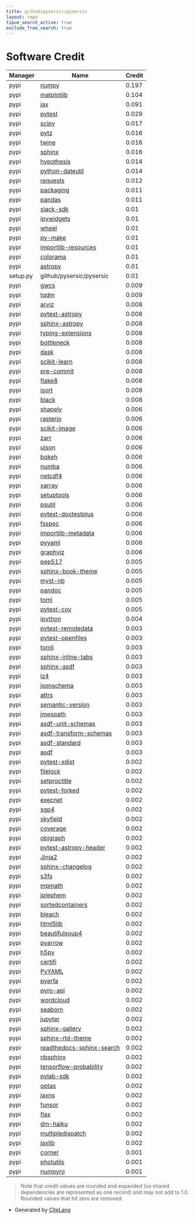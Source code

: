 ```yaml
---
title: github/pysersic/pysersic
layout: repo
tipue_search_active: true
exclude_from_search: true
---
```

# Software Credit

|Manager|Name|Credit|
|-------|----|------|
|pypi|[numpy](https://numpy.org)|0.197|
|pypi|[matplotlib](https://matplotlib.org)|0.104|
|pypi|[jax](https://github.com/google/jax)|0.091|
|pypi|[pytest](https://docs.pytest.org/en/latest/)|0.029|
|pypi|[scipy](https://www.scipy.org)|0.017|
|pypi|[pytz](https://pypi.org/project/pytz)|0.016|
|pypi|[twine](https://pypi.org/project/twine)|0.016|
|pypi|[sphinx](https://pypi.org/project/sphinx)|0.016|
|pypi|[hypothesis](https://pypi.org/project/hypothesis)|0.014|
|pypi|[python-dateutil](https://pypi.org/project/python-dateutil)|0.014|
|pypi|[requests](https://pypi.org/project/requests)|0.012|
|pypi|[packaging](https://pypi.org/project/packaging)|0.011|
|pypi|[pandas](https://pandas.pydata.org)|0.011|
|pypi|[slack-sdk](https://pypi.org/project/slack-sdk)|0.01|
|pypi|[ipywidgets](https://pypi.org/project/ipywidgets)|0.01|
|pypi|[wheel](https://pypi.org/project/wheel)|0.01|
|pypi|[py-make](https://pypi.org/project/py-make)|0.01|
|pypi|[importlib-resources](https://pypi.org/project/importlib-resources)|0.01|
|pypi|[colorama](https://pypi.org/project/colorama)|0.01|
|pypi|[astropy](http://astropy.org)|0.01|
|setup.py|github/pysersic/pysersic|0.01|
|pypi|[gwcs](https://pypi.org/project/gwcs)|0.009|
|pypi|[tqdm](https://tqdm.github.io)|0.009|
|pypi|[arviz](http://github.com/arviz-devs/arviz)|0.008|
|pypi|[pytest-astropy](https://pypi.org/project/pytest-astropy)|0.008|
|pypi|[sphinx-astropy](https://pypi.org/project/sphinx-astropy)|0.008|
|pypi|[typing-extensions](https://pypi.org/project/typing-extensions)|0.008|
|pypi|[bottleneck](https://pypi.org/project/bottleneck)|0.008|
|pypi|[dask](https://pypi.org/project/dask)|0.008|
|pypi|[scikit-learn](https://pypi.org/project/scikit-learn)|0.008|
|pypi|[pre-commit](https://pypi.org/project/pre-commit)|0.008|
|pypi|[flake8](https://pypi.org/project/flake8)|0.008|
|pypi|[isort](https://pypi.org/project/isort)|0.008|
|pypi|[black](https://pypi.org/project/black)|0.008|
|pypi|[shapely](https://pypi.org/project/shapely)|0.006|
|pypi|[rasterio](https://pypi.org/project/rasterio)|0.006|
|pypi|[scikit-image](https://pypi.org/project/scikit-image)|0.006|
|pypi|[zarr](https://pypi.org/project/zarr)|0.006|
|pypi|[ujson](https://pypi.org/project/ujson)|0.006|
|pypi|[bokeh](https://pypi.org/project/bokeh)|0.006|
|pypi|[numba](https://pypi.org/project/numba)|0.006|
|pypi|[netcdf4](https://pypi.org/project/netcdf4)|0.006|
|pypi|[xarray](https://pypi.org/project/xarray)|0.006|
|pypi|[setuptools](https://pypi.org/project/setuptools)|0.006|
|pypi|[psutil](https://pypi.org/project/psutil)|0.006|
|pypi|[pytest-doctestplus](https://pypi.org/project/pytest-doctestplus)|0.006|
|pypi|[fsspec](https://pypi.org/project/fsspec)|0.006|
|pypi|[importlib-metadata](https://pypi.org/project/importlib-metadata)|0.006|
|pypi|[pyyaml](https://pypi.org/project/pyyaml)|0.006|
|pypi|[graphviz](https://pypi.org/project/graphviz)|0.006|
|pypi|[pep517](https://pypi.org/project/pep517)|0.005|
|pypi|[sphinx-book-theme](https://pypi.org/project/sphinx-book-theme)|0.005|
|pypi|[myst-nb](https://pypi.org/project/myst-nb)|0.005|
|pypi|[pandoc](https://pypi.org/project/pandoc)|0.005|
|pypi|[toml](https://pypi.org/project/toml)|0.005|
|pypi|[pytest-cov](https://pypi.org/project/pytest-cov)|0.005|
|pypi|[ipython](https://pypi.org/project/ipython)|0.004|
|pypi|[pytest-remotedata](https://pypi.org/project/pytest-remotedata)|0.003|
|pypi|[pytest-openfiles](https://pypi.org/project/pytest-openfiles)|0.003|
|pypi|[tomli](https://pypi.org/project/tomli)|0.003|
|pypi|[sphinx-inline-tabs](https://pypi.org/project/sphinx-inline-tabs)|0.003|
|pypi|[sphinx-asdf](https://pypi.org/project/sphinx-asdf)|0.003|
|pypi|[lz4](https://pypi.org/project/lz4)|0.003|
|pypi|[jsonschema](https://pypi.org/project/jsonschema)|0.003|
|pypi|[attrs](https://pypi.org/project/attrs)|0.003|
|pypi|[semantic-version](https://pypi.org/project/semantic-version)|0.003|
|pypi|[jmespath](https://pypi.org/project/jmespath)|0.003|
|pypi|[asdf-unit-schemas](https://pypi.org/project/asdf-unit-schemas)|0.003|
|pypi|[asdf-transform-schemas](https://pypi.org/project/asdf-transform-schemas)|0.003|
|pypi|[asdf-standard](https://pypi.org/project/asdf-standard)|0.003|
|pypi|[asdf](http://asdf.readthedocs.io/)|0.003|
|pypi|[pytest-xdist](https://github.com/pytest-dev/pytest-xdist)|0.002|
|pypi|[filelock](https://pypi.org/project/filelock)|0.002|
|pypi|[setproctitle](https://pypi.org/project/setproctitle)|0.002|
|pypi|[pytest-forked](https://pypi.org/project/pytest-forked)|0.002|
|pypi|[execnet](https://pypi.org/project/execnet)|0.002|
|pypi|[sgp4](https://pypi.org/project/sgp4)|0.002|
|pypi|[skyfield](https://pypi.org/project/skyfield)|0.002|
|pypi|[coverage](https://pypi.org/project/coverage)|0.002|
|pypi|[objgraph](https://pypi.org/project/objgraph)|0.002|
|pypi|[pytest-astropy-header](https://pypi.org/project/pytest-astropy-header)|0.002|
|pypi|[Jinja2](https://pypi.org/project/Jinja2)|0.002|
|pypi|[sphinx-changelog](https://pypi.org/project/sphinx-changelog)|0.002|
|pypi|[s3fs](https://pypi.org/project/s3fs)|0.002|
|pypi|[mpmath](https://pypi.org/project/mpmath)|0.002|
|pypi|[jplephem](https://pypi.org/project/jplephem)|0.002|
|pypi|[sortedcontainers](https://pypi.org/project/sortedcontainers)|0.002|
|pypi|[bleach](https://pypi.org/project/bleach)|0.002|
|pypi|[html5lib](https://pypi.org/project/html5lib)|0.002|
|pypi|[beautifulsoup4](https://pypi.org/project/beautifulsoup4)|0.002|
|pypi|[pyarrow](https://pypi.org/project/pyarrow)|0.002|
|pypi|[h5py](https://pypi.org/project/h5py)|0.002|
|pypi|[certifi](https://pypi.org/project/certifi)|0.002|
|pypi|[PyYAML](https://pypi.org/project/PyYAML)|0.002|
|pypi|[pyerfa](https://pypi.org/project/pyerfa)|0.002|
|pypi|[pyro-api](https://pypi.org/project/pyro-api)|0.002|
|pypi|[wordcloud](https://pypi.org/project/wordcloud)|0.002|
|pypi|[seaborn](https://pypi.org/project/seaborn)|0.002|
|pypi|[jupyter](https://pypi.org/project/jupyter)|0.002|
|pypi|[sphinx-gallery](https://pypi.org/project/sphinx-gallery)|0.002|
|pypi|[sphinx-rtd-theme](https://pypi.org/project/sphinx-rtd-theme)|0.002|
|pypi|[readthedocs-sphinx-search](https://pypi.org/project/readthedocs-sphinx-search)|0.002|
|pypi|[nbsphinx](https://pypi.org/project/nbsphinx)|0.002|
|pypi|[tensorflow-probability](https://pypi.org/project/tensorflow-probability)|0.002|
|pypi|[pylab-sdk](https://pypi.org/project/pylab-sdk)|0.002|
|pypi|[optax](https://pypi.org/project/optax)|0.002|
|pypi|[jaxns](https://pypi.org/project/jaxns)|0.002|
|pypi|[funsor](https://pypi.org/project/funsor)|0.002|
|pypi|[flax](https://pypi.org/project/flax)|0.002|
|pypi|[dm-haiku](https://pypi.org/project/dm-haiku)|0.002|
|pypi|[multipledispatch](https://pypi.org/project/multipledispatch)|0.002|
|pypi|[jaxlib](https://pypi.org/project/jaxlib)|0.002|
|pypi|[corner](https://corner.readthedocs.io)|0.001|
|pypi|[photutils](https://github.com/astropy/photutils)|0.001|
|pypi|[numpyro](https://github.com/pyro-ppl/numpyro)|0.001|


> Note that credit values are rounded and expanded (so shared dependencies are represented as one record) and may not add to 1.0. Rounded values that hit zero are removed.


- Generated by [CiteLang](https://github.com/vsoch/citelang)
